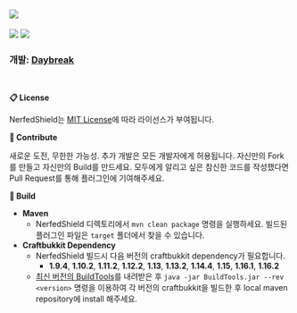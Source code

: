 # <img src="https://user-images.githubusercontent.com/39194432/90335713-da508f80-e011-11ea-9860-8632a28e956f.png">
<img src="https://img.shields.io/github/v/release/DayBreak365/NerfedShield?style=flat-square"></img>
<img src="https://img.shields.io/github/last-commit/DayBreak365/NerfedShield?style=flat-square"></img>
### 개발: [Daybreak](https://github.com/DayBreak365)
<br/>

**📋 License**

NerfedShield는 [MIT License](https://github.com/DayBreak365/NerfedShield/blob/master/LICENSE)에 따라 라이선스가 부여됩니다.

**📎 Contribute**

새로운 도전, 무한한 가능성. 추가 개발은 모든 개발자에게 허용됩니다. 자신만의 Fork를 만들고 자신만의 Build를 만드세요.
모두에게 알리고 싶은 참신한 코드를 작성했다면 Pull Request를 통해 플러그인에 기여해주세요.

**🔧 Build**
- **Maven**
    - NerfedShield 디렉토리에서 `mvn clean package` 명령을 실행하세요. 빌드된 플러그인 파일은 `target` 폴더에서 찾을 수 있습니다.
- **Craftbukkit Dependency**
    - NerfedShield 빌드시 다음 버전의 craftbukkit dependency가 필요합니다.
      - **1.9.4**, **1.10.2**, **1.11.2**, **1.12.2**, **1.13**, **1.13.2**, **1.14.4**, **1.15**, **1.16.1**, **1.16.2**
    - [최신 버전의 BuildTools](https://hub.spigotmc.org/jenkins/job/BuildTools/lastSuccessfulBuild/artifact/target/BuildTools.jar)를 내려받은 후 `java -jar BuildTools.jar --rev <version>` 명령을 이용하여 각 버전의 craftbukkit을 빌드한 후 local maven repository에 install 해주세요.
